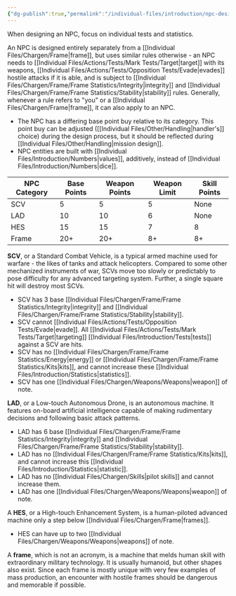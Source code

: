 ```yaml
---
{"dg-publish":true,"permalink":"/individual-files/introduction/npc-design/"}
---
```


When designing an NPC, focus on individual tests and statistics. 

An NPC is designed entirely separately from a [[Individual Files/Chargen/Frame\|frame]], but uses similar rules otherwise - an NPC needs to [[Individual Files/Actions/Tests/Mark Tests/Target\|target]] with its weapons, [[Individual Files/Actions/Tests/Opposition Tests/Evade\|evades]] hostile attacks if it is able, and is subject to [[Individual Files/Chargen/Frame/Frame Statistics/Integrity\|integrity]] and [[Individual Files/Chargen/Frame/Frame Statistics/Stability\|stability]] rules. Generally, whenever a rule refers to "you" or a [[Individual Files/Chargen/Frame\|frame]], it can also apply to an NPC.
* The NPC has a differing base point buy relative to its category. This point buy can be adjusted ([[Individual Files/Other/Handling\|handler's]] choice) during the design process, but it should be reflected during [[Individual Files/Other/Handling\|mission design]].
* NPC entities are built with [[Individual Files/Introduction/Numbers\|values]], additively, instead of [[Individual Files/Introduction/Numbers\|dice]]. 

| NPC Category | Base Points | Weapon Points | Weapon Limit | Skill Points |
| ------------ | ----------- | ------------- | ------------ | ------------ |
| SCV          | 5           | 5             | 5            | None         |
| LAD          | 10          | 10            | 6            | None         |
| HES          | 15          | 15            | 7            | 8            |
| Frame        | 20+         | 20+           | 8+           | 8+           |

**SCV**, or a Standard Combat Vehicle, is a typical armed machine used for warfare - the likes of tanks and attack helicopters. Compared to some other mechanized instruments of war, SCVs move too slowly or predictably to pose difficulty for any advanced targeting system. Further, a single square hit will destroy most SCVs.
* SCV has 3 base [[Individual Files/Chargen/Frame/Frame Statistics/Integrity\|integrity]] and [[Individual Files/Chargen/Frame/Frame Statistics/Stability\|stability]].
* SCV cannot [[Individual Files/Actions/Tests/Opposition Tests/Evade\|evade]]. All [[Individual Files/Actions/Tests/Mark Tests/Target\|targeting]] [[Individual Files/Introduction/Tests\|tests]] against a SCV are hits.
* SCV has no [[Individual Files/Chargen/Frame/Frame Statistics/Energy\|energy]] or [[Individual Files/Chargen/Frame/Frame Statistics/Kits\|kits]], and cannot increase these [[Individual Files/Introduction/Statistics\|statistics]].
* SCV has one [[Individual Files/Chargen/Weapons/Weapons\|weapon]] of note.

**LAD**, or a Low-touch Autonomous Drone, is an autonomous machine. It features on-board artificial intelligence capable of making rudimentary decisions and following basic attack patterns. 
* LAD has 6 base [[Individual Files/Chargen/Frame/Frame Statistics/Integrity\|integrity]] and [[Individual Files/Chargen/Frame/Frame Statistics/Stability\|stability]].
* LAD has no [[Individual Files/Chargen/Frame/Frame Statistics/Kits\|kits]], and cannot increase this [[Individual Files/Introduction/Statistics\|statistic]].
* LAD has no [[Individual Files/Chargen/Skills\|pilot skills]] and cannot increase them.
* LAD has one [[Individual Files/Chargen/Weapons/Weapons\|weapon]] of note.

A **HES**, or a High-touch Enhancement System, is a human-piloted advanced machine only a step below [[Individual Files/Chargen/Frame\|frames]].
* HES can have up to two [[Individual Files/Chargen/Weapons/Weapons\|weapons]] of note.

A **frame**, which is not an acronym, is a machine that melds human skill with extraordinary military technology. It is usually humanoid, but other shapes also exist. Since each frame is mostly unique with very few examples of mass production, an encounter with hostile frames should be dangerous and memorable if possible.
